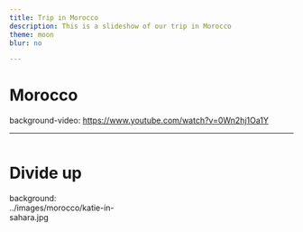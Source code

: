 ```yaml
---
title: Trip in Morocco
description: This is a slideshow of our trip in Morocco
theme: moon
blur: no 

---
```



# Morocco
background-video: https://www.youtube.com/watch?v=0Wn2hj1Oa1Y

---

<div style="width:50%;float:left;">

# Divide up

background: ../images/morocco/katie-in-sahara.jpg

</div>
